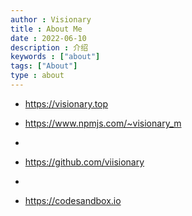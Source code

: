 ```yaml
---
author : Visionary
title : About Me
date : 2022-06-10
description : 介绍
keywords : ["about"]
tags: ["About"]
type : about
---
```


- https://visionary.top

- https://www.npmjs.com/~visionary_m
- 
- https://github.com/viisionary
- 
- https://codesandbox.io